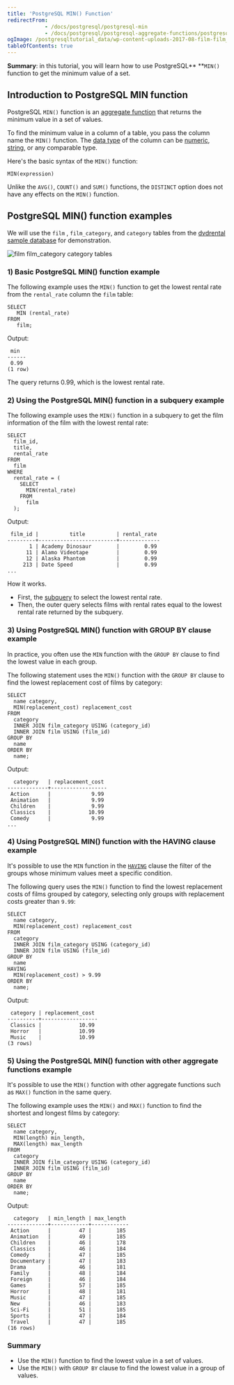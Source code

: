```yaml
---
title: 'PostgreSQL MIN() Function'
redirectFrom:
            - /docs/postgresql/postgresql-min 
            - /docs/postgresql/postgresql-aggregate-functions/postgresql-min-function/
ogImage: /postgresqltutorial_data/wp-content-uploads-2017-08-film-film_category-category-tables.png
tableOfContents: true
---
```


**Summary**: in this tutorial, you will learn how to use PostgreSQL\*\* \*\*`MIN()` function to get the minimum value of a set.

## Introduction to PostgreSQL MIN function

PostgreSQL `MIN()` function is an [aggregate function](https://www.postgresqltutorial.com/postgresql-aggregate-functions/) that returns the minimum value in a set of values.

To find the minimum value in a column of a table, you pass the column name the `MIN()` function. The [data type](/docs/postgresql/postgresql-data-types/) of the column can be [numeric](https://www.postgresqltutorial.com/postgresql-tutorial/postgresql-integer/), [string](https://www.postgresqltutorial.com/postgresql-tutorial/postgresql-char-varchar-text), or any comparable type.

Here's the basic syntax of the `MIN()` function:

```
MIN(expression)
```

Unlike the `AVG()`, `COUNT()` and `SUM()` functions, the `DISTINCT` option does not have any effects on the `MIN()` function.

## PostgreSQL MIN() function examples

We will use the `film` , `film_category`, and `category` tables from the [dvdrental sample database](https://www.postgresqltutorial.com/postgresql-getting-started/postgresql-sample-database/ "PostgreSQL Sample Database") for demonstration.

![film film_category category tables](/postgresqltutorial_data/wp-content-uploads-2017-08-film-film_category-category-tables.png)

### 1) Basic PostgreSQL MIN() function example

The following example uses the `MIN()` function to get the lowest rental rate from the `rental_rate` column the `film` table:

```
SELECT
   MIN (rental_rate)
FROM
   film;
```

Output:

```
 min
------
 0.99
(1 row)
```

The query returns 0.99, which is the lowest rental rate.

### 2) Using the PostgreSQL MIN() function in a subquery example

The following example uses the `MIN()` function in a subquery to get the film information of the film with the lowest rental rate:

```
SELECT
  film_id,
  title,
  rental_rate
FROM
  film
WHERE
  rental_rate = (
    SELECT
      MIN(rental_rate)
    FROM
      film
  );
```

Output:

```
 film_id |          title          | rental_rate
---------+-------------------------+-------------
       1 | Academy Dinosaur        |        0.99
      11 | Alamo Videotape         |        0.99
      12 | Alaska Phantom          |        0.99
     213 | Date Speed              |        0.99
...
```

How it works.

- First, the [subquery](/docs/postgresql/postgresql-subquery) to select the lowest rental rate.
- Then, the outer query selects films with rental rates equal to the lowest rental rate returned by the subquery.

### 3) Using PostgreSQL MIN() function with GROUP BY clause example

In practice, you often use the `MIN` function with the `GROUP BY` clause to find the lowest value in each group.

The following statement uses the `MIN()` function with the `GROUP BY` clause to find the lowest replacement cost of films by category:

```
SELECT
  name category,
  MIN(replacement_cost) replacement_cost
FROM
  category
  INNER JOIN film_category USING (category_id)
  INNER JOIN film USING (film_id)
GROUP BY
  name
ORDER BY
  name;
```

Output:

```
  category   | replacement_cost
-------------+------------------
 Action      |             9.99
 Animation   |             9.99
 Children    |             9.99
 Classics    |            10.99
 Comedy      |             9.99
...
```

### 4) Using PostgreSQL MIN() function with the HAVING clause example

It's possible to use the `MIN` function in the [`HAVING`](/docs/postgresql/postgresql-having) clause the filter of the groups whose minimum values meet a specific condition.

The following query uses the `MIN()` function to find the lowest replacement costs of films grouped by category, selecting only groups with replacement costs greater than `9.99`:

```
SELECT
  name category,
  MIN(replacement_cost) replacement_cost
FROM
  category
  INNER JOIN film_category USING (category_id)
  INNER JOIN film USING (film_id)
GROUP BY
  name
HAVING
  MIN(replacement_cost) > 9.99
ORDER BY
  name;
```

Output:

```
 category | replacement_cost
----------+------------------
 Classics |            10.99
 Horror   |            10.99
 Music    |            10.99
(3 rows)
```

### 5) Using the PostgreSQL MIN() function with other aggregate functions example

It's possible to use the `MIN()` function with other aggregate functions such as `MAX()` function in the same query.

The following example uses the `MIN()` and `MAX()` function to find the shortest and longest films by category:

```
SELECT
  name category,
  MIN(length) min_length,
  MAX(length) max_length
FROM
  category
  INNER JOIN film_category USING (category_id)
  INNER JOIN film USING (film_id)
GROUP BY
  name
ORDER BY
  name;
```

Output:

```
  category   | min_length | max_length
-------------+------------+------------
 Action      |         47 |        185
 Animation   |         49 |        185
 Children    |         46 |        178
 Classics    |         46 |        184
 Comedy      |         47 |        185
 Documentary |         47 |        183
 Drama       |         46 |        181
 Family      |         48 |        184
 Foreign     |         46 |        184
 Games       |         57 |        185
 Horror      |         48 |        181
 Music       |         47 |        185
 New         |         46 |        183
 Sci-Fi      |         51 |        185
 Sports      |         47 |        184
 Travel      |         47 |        185
(16 rows)
```

### Summary

- Use the `MIN()` function to find the lowest value in a set of values.
- Use the `MIN()` with `GROUP BY` clause to find the lowest value in a group of values.

